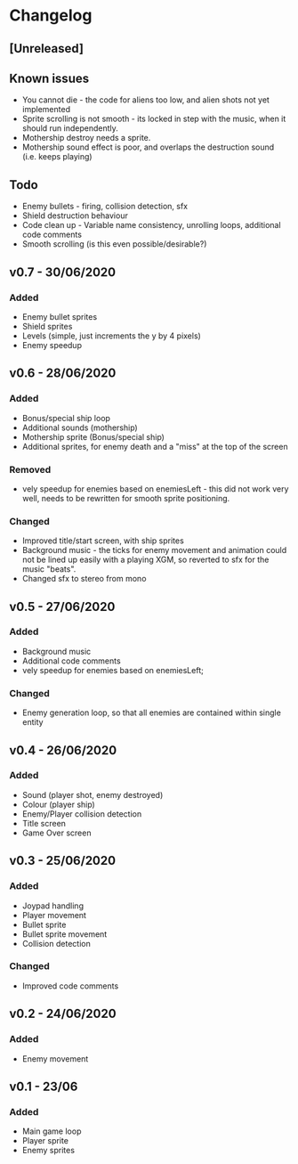 # Changelog

## [Unreleased]

## Known issues
- You cannot die - the code for aliens too low, and alien shots not yet implemented
- Sprite scrolling is not smooth - its locked in step with the music, when it should run independently.
- Mothership destroy needs a sprite.
- Mothership sound effect is poor, and overlaps the destruction sound (i.e. keeps playing)

## Todo
- Enemy bullets - firing, collision detection, sfx
- Shield destruction behaviour
- Code clean up - Variable name consistency, unrolling loops, additional code comments
- Smooth scrolling (is this even possible/desirable?)

## v0.7 - 30/06/2020
### Added
- Enemy bullet sprites
- Shield sprites
- Levels (simple, just increments the y by 4 pixels)
- Enemy speedup

## v0.6 - 28/06/2020
### Added
- Bonus/special ship loop
- Additional sounds (mothership)
- Mothership sprite (Bonus/special ship)
- Additional sprites, for enemy death and a "miss" at the top of the screen
### Removed
- vely speedup for enemies based on enemiesLeft - this did not work very well, needs to be rewritten for smooth sprite positioning.
### Changed
- Improved title/start screen, with ship sprites
- Background music - the ticks for enemy movement and animation could not be lined up easily with a playing XGM, so reverted to sfx for the music "beats".
- Changed sfx to stereo from mono

## v0.5 - 27/06/2020
### Added
- Background music
- Additional code comments
- vely speedup for enemies based on enemiesLeft;
### Changed
- Enemy generation loop, so that all enemies are contained within single entity

## v0.4 - 26/06/2020
### Added
- Sound (player shot, enemy destroyed)
- Colour (player ship)
- Enemy/Player collision detection
- Title screen
- Game Over screen

## v0.3 - 25/06/2020
### Added
- Joypad handling
- Player movement
- Bullet sprite
- Bullet sprite movement
- Collision detection
### Changed
- Improved code comments

## v0.2 - 24/06/2020
### Added
- Enemy movement

## v0.1 - 23/06
### Added
- Main game loop
- Player sprite
- Enemy sprites
